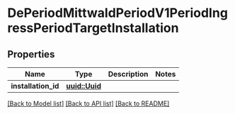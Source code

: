 # DePeriodMittwaldPeriodV1PeriodIngressPeriodTargetInstallation

## Properties

Name | Type | Description | Notes
------------ | ------------- | ------------- | -------------
**installation_id** | [**uuid::Uuid**](uuid::Uuid.md) |  | 

[[Back to Model list]](../README.md#documentation-for-models) [[Back to API list]](../README.md#documentation-for-api-endpoints) [[Back to README]](../README.md)


